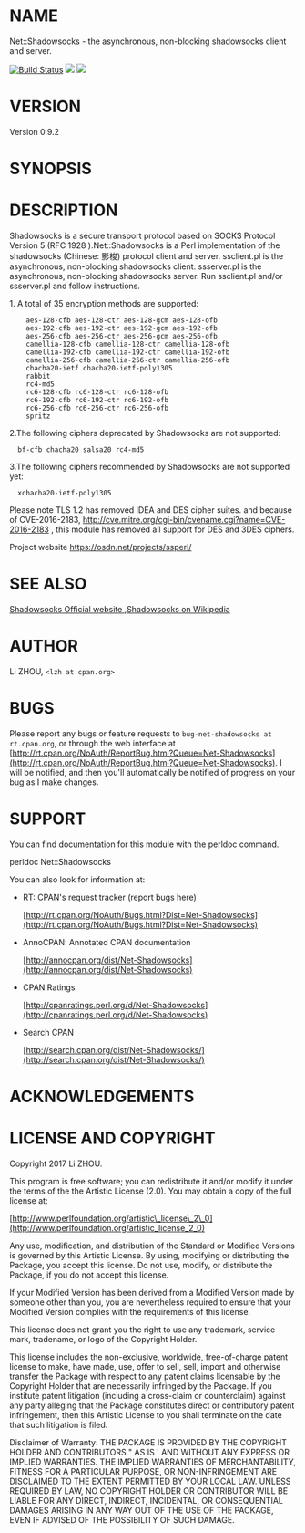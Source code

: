 # NAME

Net::Shadowsocks - the asynchronous, non-blocking shadowsocks client and server. 

[![Build Status](https://travis-ci.org/zhou0/shadowsocks-perl.png?branch=master)](https://travis-ci.org/zhou0/shadowsocks-perl)
[![](https://images.microbadger.com/badges/image/fgfw/shadowsocks-perl.svg)](https://microbadger.com/images/fgfw/shadowsocks-perl "Get your own image badge on microbadger.com")
[![](https://images.microbadger.com/badges/version/fgfw/shadowsocks-perl.svg)](https://microbadger.com/images/fgfw/shadowsocks-perl "Get your own version badge on microbadger.com")
# VERSION

Version 0.9.2

# SYNOPSIS

# DESCRIPTION

Shadowsocks is a secure transport protocol based on SOCKS Protocol Version 5 (RFC 1928 ).Net::Shadowsocks is a Perl implementation of the shadowsocks (Chinese: 影梭) protocol client and server. ssclient.pl is the asynchronous, non-blocking shadowsocks client. ssserver.pl is the asynchronous, non-blocking shadowsocks server. Run ssclient.pl and/or ssserver.pl and follow instructions.

1\. A total of 35 encryption methods are supported:

        aes-128-cfb aes-128-ctr aes-128-gcm aes-128-ofb
        aes-192-cfb aes-192-ctr aes-192-gcm aes-192-ofb
        aes-256-cfb aes-256-ctr aes-256-gcm aes-256-ofb
        camellia-128-cfb camellia-128-ctr camellia-128-ofb
        camellia-192-cfb camellia-192-ctr camellia-192-ofb
        camellia-256-cfb camellia-256-ctr camellia-256-ofb
        chacha20-ietf chacha20-ietf-poly1305
        rabbit
        rc4-md5
        rc6-128-cfb rc6-128-ctr rc6-128-ofb
        rc6-192-cfb rc6-192-ctr rc6-192-ofb
        rc6-256-cfb rc6-256-ctr rc6-256-ofb
        spritz

2.The following ciphers deprecated by Shadowsocks are not supported: 

      bf-cfb chacha20 salsa20 rc4-md5

3.The following ciphers recommended by Shadowsocks are not supported yet: 

      xchacha20-ietf-poly1305 

Please note TLS 1.2 has removed IDEA and DES cipher suites. and because of 
CVE-2016-2183,  http://cve.mitre.org/cgi-bin/cvename.cgi?name=CVE-2016-2183
, this module has removed all support for DES and 3DES ciphers. 

Project website https://osdn.net/projects/ssperl/

# SEE ALSO

[Shadowsocks Official website ](https://shadowsocks.org/en/index.html),[Shadowsocks on Wikipedia ](https://en.wikipedia.org/wiki/Shadowsocks)

# AUTHOR

Li ZHOU, `<lzh at cpan.org>`

# BUGS

Please report any bugs or feature requests to `bug-net-shadowsocks at rt.cpan.org`, or through
the web interface at [http://rt.cpan.org/NoAuth/ReportBug.html?Queue=Net-Shadowsocks](http://rt.cpan.org/NoAuth/ReportBug.html?Queue=Net-Shadowsocks).  I will be notified, and then you'll
automatically be notified of progress on your bug as I make changes.

# SUPPORT

You can find documentation for this module with the perldoc command.

perldoc Net::Shadowsocks

You can also look for information at:

- RT: CPAN's request tracker (report bugs here)

    [http://rt.cpan.org/NoAuth/Bugs.html?Dist=Net-Shadowsocks](http://rt.cpan.org/NoAuth/Bugs.html?Dist=Net-Shadowsocks)

- AnnoCPAN: Annotated CPAN documentation

    [http://annocpan.org/dist/Net-Shadowsocks](http://annocpan.org/dist/Net-Shadowsocks)

- CPAN Ratings

    [http://cpanratings.perl.org/d/Net-Shadowsocks](http://cpanratings.perl.org/d/Net-Shadowsocks)

- Search CPAN

    [http://search.cpan.org/dist/Net-Shadowsocks/](http://search.cpan.org/dist/Net-Shadowsocks/)

# ACKNOWLEDGEMENTS

# LICENSE AND COPYRIGHT

Copyright 2017 Li ZHOU.

This program is free software; you can redistribute it and/or modify it
under the terms of the the Artistic License (2.0). You may obtain a
copy of the full license at:

[http://www.perlfoundation.org/artistic\_license\_2\_0](http://www.perlfoundation.org/artistic_license_2_0)

Any use, modification, and distribution of the Standard or Modified
Versions is governed by this Artistic License. By using, modifying or
distributing the Package, you accept this license. Do not use, modify,
or distribute the Package, if you do not accept this license.

If your Modified Version has been derived from a Modified Version made
by someone other than you, you are nevertheless required to ensure that
your Modified Version complies with the requirements of this license.

This license does not grant you the right to use any trademark, service
mark, tradename, or logo of the Copyright Holder.

This license includes the non-exclusive, worldwide, free-of-charge
patent license to make, have made, use, offer to sell, sell, import and
otherwise transfer the Package with respect to any patent claims
licensable by the Copyright Holder that are necessarily infringed by the
Package. If you institute patent litigation (including a cross-claim or
counterclaim) against any party alleging that the Package constitutes
direct or contributory patent infringement, then this Artistic License
to you shall terminate on the date that such litigation is filed.

Disclaimer of Warranty: THE PACKAGE IS PROVIDED BY THE COPYRIGHT HOLDER
AND CONTRIBUTORS " AS IS ' AND WITHOUT ANY EXPRESS OR IMPLIED WARRANTIES.
THE IMPLIED WARRANTIES OF MERCHANTABILITY, FITNESS FOR A PARTICULAR
PURPOSE, OR NON-INFRINGEMENT ARE DISCLAIMED TO THE EXTENT PERMITTED BY
YOUR LOCAL LAW. UNLESS REQUIRED BY LAW, NO COPYRIGHT HOLDER OR
CONTRIBUTOR WILL BE LIABLE FOR ANY DIRECT, INDIRECT, INCIDENTAL, OR
CONSEQUENTIAL DAMAGES ARISING IN ANY WAY OUT OF THE USE OF THE PACKAGE,
EVEN IF ADVISED OF THE POSSIBILITY OF SUCH DAMAGE.
